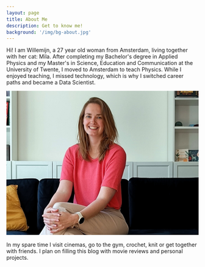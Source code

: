 ```yaml
---
layout: page
title: About Me
description: Get to know me!
background: '/img/bg-about.jpg'
---
```


Hi! I am Willemijn, a 27 year old woman from Amsterdam, living together with her cat: Mila. After completing my Bachelor's degree in Applied Physics and my Master's in Science, Education and Communication at the University of Twente, I moved to Amsterdam to teach Physics. While I enjoyed teaching, I missed technology, which is why I switched career paths and became a Data Scientist.

![Picture of Willemijn on a couch](/img/opbank2.jpg)

In my spare time I visit cinemas, go to the gym, crochet, knit or get together with friends. I plan on filling this blog with movie reviews and personal projects.